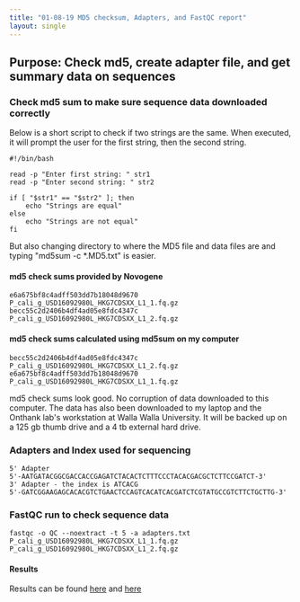 ```yaml
---
title: "01-08-19 MD5 checksum, Adapters, and FastQC report"
layout: single
---
```

## Purpose: Check md5, create adapter file, and get summary data on sequences 

### Check md5 sum to make sure sequence data downloaded correctly
Below is a short script to check if two strings are the same. When executed, it will prompt the user for the first string, then the second string. 

```	
#!/bin/bash
 
read -p "Enter first string: " str1
read -p "Enter second string: " str2
 
if [ "$str1" == "$str2" ]; then
    echo "Strings are equal"
else
    echo "Strings are not equal"
fi
```
But also changing directory to where the MD5 file and data files are and typing "md5sum -c *.MD5.txt" is easier. 

#### md5 check sums provided by Novogene
```
e6a675bf8c4adff503dd7b18048d9670  P_cali_g_USD16092980L_HKG7CDSXX_L1_1.fq.gz
becc55c2d2406b4df4ad05e8fdc4347c  P_cali_g_USD16092980L_HKG7CDSXX_L1_2.fq.gz
```

#### md5 check sums calculated using md5sum on my computer
```
becc55c2d2406b4df4ad05e8fdc4347c  P_cali_g_USD16092980L_HKG7CDSXX_L1_2.fq.gz
e6a675bf8c4adff503dd7b18048d9670  P_cali_g_USD16092980L_HKG7CDSXX_L1_1.fq.gz
```

md5 check sums look good. No corruption of data downloaded to this computer. The data has also been downloaded to my laptop and the Onthank lab's workstation at Walla Walla University. It will be backed up on a 125 gb thumb drive and a 4 tb external hard drive. 

### Adapters and Index used for sequencing
``` 
5' Adapter
5'-AATGATACGGCGACCACCGAGATCTACACTCTTTCCCTACACGACGCTCTTCCGATCT-3' 
3' Adapter - the index is ATCACG 
5'-GATCGGAAGAGCACACGTCTGAACTCCAGTCACATCACGATCTCGTATGCCGTCTTCTGCTTG-3' 
```


### FastQC run to check sequence data
```
fastqc -o QC --noextract -t 5 -a adapters.txt P_cali_g_USD16092980L_HKG7CDSXX_L1_1.fq.gz P_cali_g_USD16092980L_HKG7CDSXX_L1_2.fq.gz 
```

#### Results
Results can be found [here](/fastqc1/) and [here](/fastqc2/)

